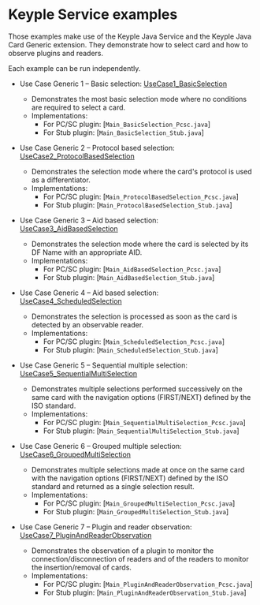 # Keyple Service examples

Those examples make use of the Keyple Java Service and the Keyple Java Card Generic extension. They demonstrate how to
select card and how to observe plugins and readers.

Each example can be run independently.

* Use Case Generic 1 – Basic
  selection: [UseCase1_BasicSelection](https://github.com/eclipse/keyple-java-example/tree/main/Example_Service/src/main/java/org/eclipse/keyple/core/service/examples/UseCase1_BasicSelection)
    * Demonstrates the most basic selection mode where no conditions are required to select a card.
    * Implementations:
        * For PC/SC plugin: [`Main_BasicSelection_Pcsc.java`]
        * For Stub plugin: [`Main_BasicSelection_Stub.java`]

* Use Case Generic 2 – Protocol based
  selection: [UseCase2_ProtocolBasedSelection](https://github.com/eclipse/keyple-java-example/tree/main/Example_Service/src/main/java/org/eclipse/keyple/core/service/examples/UseCase2_ProtocolBasedSelection)
    * Demonstrates the selection mode where the card's protocol is used as a differentiator.
    * Implementations:
        * For PC/SC plugin: [`Main_ProtocolBasedSelection_Pcsc.java`]
        * For Stub plugin: [`Main_ProtocolBasedSelection_Stub.java`]

* Use Case Generic 3 – Aid based
  selection: [UseCase3_AidBasedSelection](https://github.com/eclipse/keyple-java-example/tree/main/Example_Service/src/main/java/org/eclipse/keyple/core/service/examples/UseCase3_AidBasedSelection)
    * Demonstrates the selection mode where the card is selected by its DF Name with an appropriate AID.
    * Implementations:
        * For PC/SC plugin: [`Main_AidBasedSelection_Pcsc.java`]
        * For Stub plugin: [`Main_AidBasedSelection_Stub.java`]

* Use Case Generic 4 – Aid based
  selection: [UseCase4_ScheduledSelection](https://github.com/eclipse/keyple-java-example/tree/main/Example_Service/src/main/java/org/eclipse/keyple/core/service/examples/UseCase4_ScheduledSelection)
    * Demonstrates the selection is processed as soon as the card is detected by an observable reader.
    * Implementations:
        * For PC/SC plugin: [`Main_ScheduledSelection_Pcsc.java`]
        * For Stub plugin: [`Main_ScheduledSelection_Stub.java`]

* Use Case Generic 5 – Sequential multiple
  selection: [UseCase5_SequentialMultiSelection](https://github.com/eclipse/keyple-java-example/tree/main/Example_Service/src/main/java/org/eclipse/keyple/core/service/examples/UseCase5_SequentialMultiSelection)
    * Demonstrates multiple selections performed successively on the same card with the navigation options (FIRST/NEXT)
      defined by the ISO standard.
    * Implementations:
        * For PC/SC plugin: [`Main_SequentialMultiSelection_Pcsc.java`]
        * For Stub plugin: [`Main_SequentialMultiSelection_Stub.java`]

* Use Case Generic 6 – Grouped multiple
  selection: [UseCase6_GroupedMultiSelection](https://github.com/eclipse/keyple-java-example/tree/main/Example_Service/src/main/java/org/eclipse/keyple/core/service/examples/UseCase6_GroupedMultiSelection)
    * Demonstrates multiple selections made at once on the same card with the navigation options (FIRST/NEXT) defined by
      the ISO standard and returned as a single selection result.
    * Implementations:
        * For PC/SC plugin: [`Main_GroupedMultiSelection_Pcsc.java`]
        * For Stub plugin: [`Main_GroupedMultiSelection_Stub.java`]

* Use Case Generic 7 – Plugin and reader
  observation: [UseCase7_PluginAndReaderObservation](https://github.com/eclipse/keyple-java-example/tree/main/Example_Service/src/main/java/org/eclipse/keyple/core/service/examples/UseCase7_PluginAndReaderObservation)
    * Demonstrates the observation of a plugin to monitor the connection/disconnection of readers and of the readers to
      monitor the insertion/removal of cards.
    * Implementations:
        * For PC/SC plugin: [`Main_PluginAndReaderObservation_Pcsc.java`]
        * For Stub plugin: [`Main_PluginAndReaderObservation_Stub.java`]